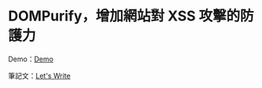 # DOMPurify，增加網站對 XSS 攻擊的防護力

Demo：[Demo](https://letswritetw.github.io/letswrite-dompurify/)

筆記文：[Let's Write](https://www.letswrite.tw/dompurify/)
